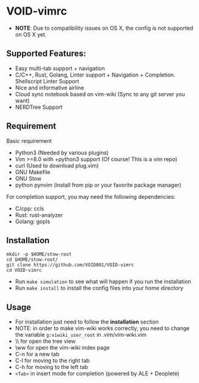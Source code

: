 VOID-vimrc
====

* **NOTE**: Due to compatibility issues on OS X, the config is not supported on OS X yet.

## Supported Features:
* Easy multi-tab support + navigation
* C/C++, Rust, Golang, Linter support + Navigation + Completion. Shellscript Linter Support
* Nice and informative airline
* Cloud sync notebook based on vim-wiki (Sync to any git server you want)
* NERDTree Support


## Requirement

Basic requirement
* Python3 (Needed by various plugins)
* Vim >=8.0 with +python3 support (Of course! This is a vim repo)
* curl (Used to download plug.vim)
* GNU Makefile
* GNU Stow
* python pynvim (install from pip or your favorite package manager)

For completion support, you may need the following dependencies:

* C/cpp: ccls
* Rust: rust-analyzer
* Golang: gopls

## Installation

```shell
mkdir -p $HOME/stow-root
cd $HOME/stow-root/
git clone https://github.com/VOID001/VOID-vimrc
cd VOID-vimrc
```
* Run `make simulation` to see what will happen if you run the installation
* Run `make install` to install the config files into your home directory

## Usage

* For installation just need to follow the **installation** section
* NOTE: in order to make vim-wiki works correctly, you need to change the variable `g:viwiki_user_root` in .vim/vim-wiki.vim
* \\\\ for open the tree view
* \\ww for open the vim-wiki index page
* C-n for a new tab
* C-l for moving to the right tab
* C-h for moving to the left tab
* `<Tab>` in insert mode for completion (powered by ALE + Deoplete)
